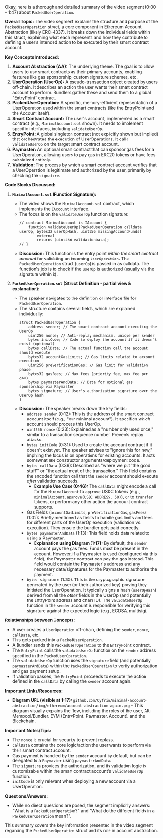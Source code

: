 Okay, here is a thorough and detailed summary of the video segment (0:00 - 1:47) about `PackedUserOperation`.

**Overall Topic:**
The video segment explains the structure and purpose of the `PackedUserOperation` struct, a core component in Ethereum Account Abstraction (likely ERC-4337). It breaks down the individual fields within this struct, explaining what each represents and how they contribute to defining a user's intended action to be executed by their smart contract account.

**Key Concepts Introduced:**

1.  **Account Abstraction (AA):** The underlying theme. The goal is to allow users to use smart contracts as their primary accounts, enabling features like gas sponsorship, custom signature schemes, etc.
2.  **UserOperation (UserOp):** A pseudo-transaction object created by users off-chain. It describes an action the user wants their smart contract account to perform. Bundlers gather these and send them to a global "EntryPoint" contract.
3.  **PackedUserOperation:** A specific, memory-efficient representation of a UserOperation used within the smart contracts (like the EntryPoint and the Account itself).
4.  **Smart Contract Account:** The user's account, implemented as a smart contract (e.g., `MinimalAccount.sol` shown). It needs to implement specific interfaces, including `validateUserOp`.
5.  **EntryPoint:** A global singleton contract (not explicitly shown but implied) that orchestrates the execution of UserOperations. It calls `validateUserOp` on the target smart contract account.
6.  **Paymaster:** An optional smart contract that can sponsor gas fees for a UserOperation, allowing users to pay gas in ERC20 tokens or have fees subsidized entirely.
7.  **Validation:** The process by which a smart contract account verifies that a UserOperation is legitimate and authorized by the user, primarily by checking the `signature`.

**Code Blocks Discussed:**

1.  **`MinimalAccount.sol` (Function Signature):**
    *   The video shows the `MinimalAccount.sol` contract, which implements the `IAccount` interface.
    *   The focus is on the `validateUserOp` function signature:
        ```solidity
        // contract MinimalAccount is IAccount {
            function validateUserOp(PackedUserOperation calldata userOp, bytes32 userOpHash, uint256 missingAccountFunds)
                external
                returns (uint256 validationData);
        // }
        ```
    *   **Discussion:** This function is the entry point *within the smart contract account* for validating an incoming `UserOperation`. The `PackedUserOperation` struct (`userOp`) is passed in as calldata. The function's job is to check if the `userOp` is authorized (usually via the signature within it).

2.  **`PackedUserOperation.sol` (Struct Definition - partial view & explanation):**
    *   The speaker navigates to the definition or interface file for `PackedUserOperation`.
    *   The structure contains several fields, which are explained individually:
        ```solidity
        struct PackedUserOperation {
            address sender; // The smart contract account executing the UserOp
            uint256 nonce; // Anti-replay mechanism, unique per sender
            bytes initCode; // Code to deploy the account if it doesn't exist (optional)
            bytes callData; // The actual function call the account should execute
            bytes32 accountGasLimits; // Gas limits related to account execution
            uint256 preVerificationGas; // Gas limit for validation phase
            bytes32 gasFees; // Max fees (priority fee, max fee per gas)
            bytes paymasterAndData; // Data for optional gas sponsorship via Paymaster
            bytes signature; // User's authorization signature over the UserOp hash
        }
        ```
    *   **Discussion:** The speaker breaks down the key fields:
        *   `address sender` (0:12): This is the address of the smart contract account itself (e.g., "our minimal account"). It specifies *which* account should process this UserOp.
        *   `uint256 nonce` (0:23): Explained as a "number only used once," similar to a transaction sequence number. Prevents replay attacks.
        *   `bytes initCode` (0:31): Used to create the account contract if it doesn't exist yet. The speaker advises to "ignore this for now," implying the focus is on operations for existing accounts. It acts somewhat like constructor arguments/deployment code.
        *   `bytes callData` (0:39): Described as "where we put 'the good stuff'" or "the actual meat of the transaction." This field contains the encoded function call that the `sender` account should execute *after* validation succeeds.
            *   **Example Use Case (0:46):** The `callData` might encode a call for the `MinimalAccount` to `approve` USDC tokens (e.g., `minimalAccount.approve(USDC_ADDRESS, 50)`), or to `transfer` tokens, or perform any other action the account contract supports.
        *   Gas Fields (`accountGasLimits`, `preVerificationGas`, `gasFees`) (1:02): Briefly mentioned as fields to handle gas limits and fees for different parts of the UserOp execution (validation vs. execution). They ensure the bundler gets paid correctly.
        *   `bytes paymasterAndData` (1:13): This field holds data related to using a Paymaster.
            *   **Explanation using Diagram (1:17):** By default, the `sender` account pays the gas fees. Funds must be present in the account. However, if a Paymaster is used (configured via this field), the Paymaster contract can pay the gas instead. This field would contain the Paymaster's address and any necessary data/signatures for the Paymaster to authorize the payment.
        *   `bytes signature` (1:35): This is the cryptographic signature generated by the user (or their authorized key) proving they initiated the UserOperation. It typically signs a hash (`userOpHash`) derived from all the *other* fields in the UserOp (and potentially the EntryPoint address and chain ID). The `validateUserOp` function in the `sender` account is responsible for verifying this signature against the expected logic (e.g., ECDSA, multisig).

**Relationships Between Concepts:**

*   A user creates a `UserOperation` off-chain, defining the `sender`, `nonce`, `callData`, etc.
*   This gets packed into a `PackedUserOperation`.
*   A Bundler sends this `PackedUserOperation` to the `EntryPoint` contract.
*   The `EntryPoint` calls the `validateUserOp` function on the `sender` address specified in the `PackedUserOperation`.
*   The `validateUserOp` function uses the `signature` field (and potentially `paymasterAndData`) within the `PackedUserOperation` to verify authorization and gas payment setup.
*   If validation passes, the `EntryPoint` proceeds to execute the action defined in the `callData` by calling the `sender` account again.

**Important Links/Resources:**

*   **Diagram URL (visible at 1:17):** `github.com/Cyfrin/minimal-account-abstraction/img/ethereum/account-abstraction-again.png` - This diagram visually explains the flow, including the roles of the user, Alt-Mempool/Bundler, EVM (EntryPoint, Paymaster, Account), and the Blockchain.

**Important Notes/Tips:**

*   The `nonce` is crucial for security to prevent replays.
*   `callData` contains the core logic/action the user wants to perform via their smart contract account.
*   Gas payment is handled by the `sender` account by default, but can be delegated to a `Paymaster` using `paymasterAndData`.
*   The `signature` provides the authorization, and its validation logic is customizable within the smart contract account's `validateUserOp` function.
*   `initCode` is only relevant when deploying a new account via a UserOperation.

**Questions/Answers:**

*   While no direct questions are posed, the segment implicitly answers: "What is a `PackedUserOperation`?" and "What do the different fields in a `PackedUserOperation` mean?".

This summary covers the key information presented in the video segment regarding the `PackedUserOperation` struct and its role in account abstraction.